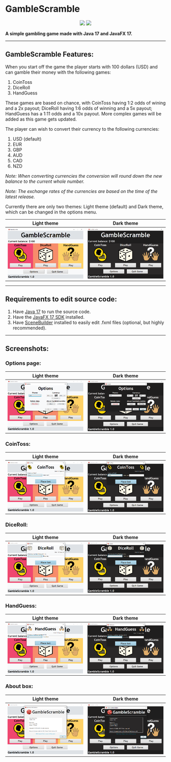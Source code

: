 <!--Version-1.0.0-->

# GambleScramble

<p align="center">
  <a href="https://github.com/jrt345/GambleScramble/releases/latest"><img src="https://img.shields.io/github/v/release/jrt345/GambleScramble"/></a>
  <a href="https://opensource.org/licenses/GPL-3.0"><img src="https://img.shields.io/github/license/jrt345/GambleScramble"/></a>
</p>

**A simple gambling game made with Java 17 and JavaFX 17.**

***

## GambleScramble Features:

When you start off the game the player starts with 100 dollars (USD) and can gamble their money with the following games:

1. CoinToss
2. DiceRoll 
3. HandGuess

These games are based on chance, with CoinToss having 1:2 odds of wining and a 2x payout; DiceRoll having 1:6 odds of winning and a 5x payout; HandGuess has a 1:11 odds and a 10x payout. More complex games will be added as this game gets updated.

The player can wish to convert their currency to the following currencies:

1. USD (default)
2. EUR
3. GBP
4. AUD
5. CAD
6. NZD

*Note: When converting currencies the conversion will round down the new balance to the current whole number.*

*Note: The exchange rates of the currencies are based on the time of the latest release.*

Currently there are only two themes: Light theme (default) and Dark theme, which can be changed in the options menu.

| Light theme | Dark theme |
| ------------- | ------------- |
| <img src="screenshots/lighttheme.png"/> | <img src="screenshots/darktheme.png"/> |

***

## Requirements to edit source code:

1. Have [Java 17](https://jdk.java.net/) to run the source code.
2. Have the [JavaFX 17 SDK](https://gluonhq.com/products/javafx/) installed.
3. Have [SceneBuilder](https://gluonhq.com/products/scene-builder/) installed to easily edit .fxml files (optional, but highly recommended).

***

## Screenshots:

### Options page:
| Light theme | Dark theme |
| ------------- | ------------- |
|<img src="screenshots/lighttheme-options.png"/>|<img src="screenshots/darktheme-options.png"/>|

### CoinToss:
| Light theme | Dark theme |
| ------------- | ------------- |
|<img src="screenshots/lighttheme-cointoss.png"/>|<img src="screenshots/darktheme-cointoss.png"/>|

### DiceRoll:
| Light theme | Dark theme |
| ------------- | ------------- |
|<img src="screenshots/lighttheme-diceroll.png"/>|<img src="screenshots/darktheme-diceroll.png"/>|

### HandGuess:
| Light theme | Dark theme |
| ------------- | ------------- |
|<img src="screenshots/lighttheme-handguess.png"/>|<img src="screenshots/darktheme-handguess.png"/>|

### About box:
| Light theme | Dark theme |
| ------------- | ------------- |
|<img src="screenshots/lighttheme-about.png"/>|<img src="screenshots/darktheme-about.png"/>|
